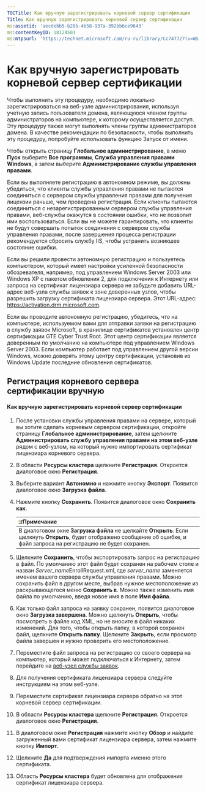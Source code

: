 ```yaml
---
TOCTitle: Как вручную зарегистрировать корневой сервер сертификации
Title: Как вручную зарегистрировать корневой сервер сертификации
ms:assetid: 'aecdebb5-b28b-4b58-937a-392bb6ce9643'
ms:contentKeyID: 18124503
ms:mtpsurl: 'https://technet.microsoft.com/ru-ru/library/Cc747727(v=WS.10)'
---
```


Как вручную зарегистрировать корневой сервер сертификации
=========================================================

Чтобы выполнить эту процедуру, необходимо локально зарегистрироваться на веб-узле администрирования, используя учетную запись пользователя домена, являющуюся членом группы администраторов на компьютере, к которому осуществляется доступ. Эту процедуру также могут выполнять члены группы администраторов домена. В качестве рекомендации по безопасности, чтобы выполнить эту процедуру, попробуйте использовать функцию Запуск от имени.

Чтобы открыть страницу **Глобальное администрирование**, в меню **Пуск** выберите **Все программы**, **Служба управления правами Windows**, а затем выберите **Администрирование службы управления правами**.

Если вы выполняете регистрацию в автономном режиме, вы должны убедиться, что клиенты службы управления правами не пытаются соединиться с сервером службы управления правами для получения лицензии раньше, чем проведена регистрация. Если клиенты пытаются соединиться с незарегистрированным сервером службы управления правами, веб-службы окажутся в состоянии ошибки, что не позволит ими воспользоваться. Если вы не можете гарантировать, что клиенты не будут совершать попыток соединения с сервером службы управления правами, после завершения процесса регистрации рекомендуется сбросить службу IIS, чтобы устранить возникшее состояние ошибки.

Если вы решили провести автономную регистрацию и пользуетесь компьютером, который имеет настройки усиленной безопасности обозревателя, например, под управлением Windows Server 2003 или Windows XP с пакетом обновления 2, для подключения к Интернету или запроса на сертификат лицензиара сервера не забудьте добавить URL-адрес веб-узла службы заявок к зоне доверенных узлов, чтобы разрешить загрузку сертификата лицензиара сервера. Этот URL-адрес: https://activation.drm.microsoft.com.

Если вы проводите автономную регистрацию, убедитесь, что на компьютере, используемом вами для отправки заявки на регистрацию в службу заявок Microsoft, в хранилище сертификатов установлен центр сертификации GTE Cyber Trust Root. Этот центр сертификации является доверенным по умолчанию на компьютере под управлением Windows Server 2003. Если компьютер работает под управлением другой версии Windows, можно доверять этому центру сертификации, установив из Windows Update последние обновления сертификатов.

Регистрация корневого сервера сертификации вручную
--------------------------------------------------

#### Как вручную зарегистрировать корневой сервер сертификации

1.  После установки службы управления правами на сервере, который вы хотите сделать корневым сервером сертификации, откройте страницу **Глобальное администрирование**, затем щелкните **Администрировать службу управления правами на этом веб-узле** рядом с веб-узлом, на который нужно импортировать сертификат лицензиара корневого сервера.

2.  В области **Ресурсы кластера** щелкните **Регистрация**. Откроется диалоговое окно **Регистрация**.

3.  Выберите вариант **Автономно** и нажмите кнопку **Экспорт**. Появится диалоговое окно **Загрузка файла**.

4.  Нажмите кнопку **Сохранить**. Появится диалоговое окно **Сохранить как**.

    | ![](images/Cc747727.note(WS.10).gif)Примечание                                                                                                     |
    |---------------------------------------------------------------------------------------------------------------------------------------------------------------------------------|
    | В диалоговом окне **Загрузка файла** не щелкайте **Открыть**. Если щелкнуть **Открыть**, будет отображено сообщение об ошибке, и файл запроса на регистрацию не будет сохранен. |

5.  Щелкните **Сохранить**, чтобы экспортировать запрос на регистрацию в файл. По умолчанию этот файл будет сохранен на рабочем столе и назван *Server\_name*EnrollRequest.xml, где *server\_name* заменяется именем вашего сервера службы управления правами. Можно сохранить файл в другом месте, выбрав нужное местоположение из раскрывающегося меню **Сохранить в**. Можно также изменить имя файла по умолчанию, введя новое имя в поле **Имя файла**.

6.  Как только файл запроса на заявку сохранен, появится диалоговое окно **Загрузка завершена**. Можно щелкнуть **Открыть**, чтобы посмотреть в файле код XML, но не вносите в файл никаких изменений. Для того, чтобы открыть папку, в которой сохранен файл, щелкните **Открыть папку**. Щелкните **Закрыть**, если просмотр файла завершен и нужно проверить его местоположение.

7.  Переместите файл запроса на регистрацию со своего сервера на компьютер, который может подключаться к Интернету, затем перейдите на [веб-узел службы заявок]().

8.  Для получения сертификата лицензиара сервера следуйте инструкциям на этом веб-узле.

9.  Переместите сертификат лицензиара сервера обратно на этот корневой сервер сертификации.

10. В области **Ресурсы кластера** щелкните **Регистрация**. Откроется диалоговое окно **Регистрация**.

11. В диалоговом окне **Регистрация** нажмите кнопку **Обзор** и найдите загруженный вами сертификат лицензиара сервера, затем нажмите кнопку **Импорт**.

12. Щелкните **Да** для подтверждения импорта именно этого сертификата.

13. Область **Ресурсы кластера** будет обновлена для отображения сертификат лицензиара сервера.
